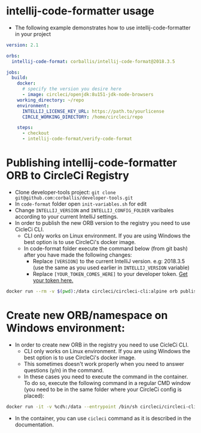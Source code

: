 # intellij-code-formatter usage
- The following example demonstrates how to use intellij-code-formatter in your project
```yaml
version: 2.1

orbs:
  intellij-code-format: corballis/intellij-code-format@2018.3.5

jobs:
  build:
    docker:
      # specify the version you desire here
      - image: circleci/openjdk:8u151-jdk-node-browsers
    working_directory: ~/repo
    environment:
      INTELLIJ_LICENSE_KEY_URL: https://path.to/yourlicense
      CIRCLE_WORKING_DIRECTORY: /home/circleci/repo

    steps:
      - checkout
      - intellij-code-format/verify-code-format
```

# Publishing intellij-code-formatter ORB to CircleCi Registry

 - Clone developer-tools project: ```git clone git@github.com:corballis/developer-tools.git```
 - In ```code-format``` folder open ```init-variables.sh``` for edit
 - Change ```INTELLIJ_VERSION``` and ```INTELLIJ_CONFIG_FOLDER``` varibales according to your current IntelliJ settings.
 - In order to publish the new ORB version to the registry you need to use CicleCi CLI.
    - CLI only works on Linux environment. If you are using Windows the best option is to use CircleCi's docker image.
    - In code-format folder execute the command below (from git bash) after you have made the following changes:
        - Replace ```[VERSION]``` to the current IntelliJ version. e.g: 2018.3.5 (use the same as you used earlier in ```INTELLIJ_VERSION``` variable)
        - Replace ```[YOUR_TOKEN_COMES_HERE]``` to your developer token. [Get your token here.](https://circleci.com/account/api)
```sh
docker run --rm -v $(pwd):/data circleci/circleci-cli:alpine orb publish /data/code-formatter.orb.yml corballis/intellij-code-format@[VERSION] --token [YOUR_TOKEN_COMES_HERE]
```

# Create new ORB/namespace on Windows environment:
- In order to create new ORB in the registry you need to use CicleCi CLI.
    - CLI only works on Linux environment. If you are using Windows the best option is to use CircleCi's docker image.
    - This sometimes doesn't work properly when you need to answer questions (y/n) in the command.
    - In these cases you need to execute the command in the container. To do so, execute the following command in a regular CMD window (you need to be in the same folder where your CircleCi config is placed):
```sh
docker run -it -v %cd%:/data --entrypoint /bin/sh circleci/circleci-cli:alpine
```
- In the container, you can use ```cicleci``` command as it is described in the documentation.
